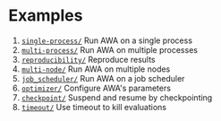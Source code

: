 # Examples
1. [`single-process/`](./single-process)    Run AWA on a single process
2. [`multi-process/`](./multi-process)      Run AWA on multiple processes
3. [`reproducibility/`](./reproducibility)  Reproduce results
4. [`multi-node/`](./multi-node)            Run AWA on multiple nodes
5. [`job_scheduler/`](./job_scheduler)      Run AWA on a job scheduler
6. [`optimizer/`](./optimizer)              Configure AWA's parameters
7. [`checkpoint/`](./checkpoint)            Suspend and resume by checkpointing
8. [`timeout/`](./timeout)                  Use timeout to kill evaluations
